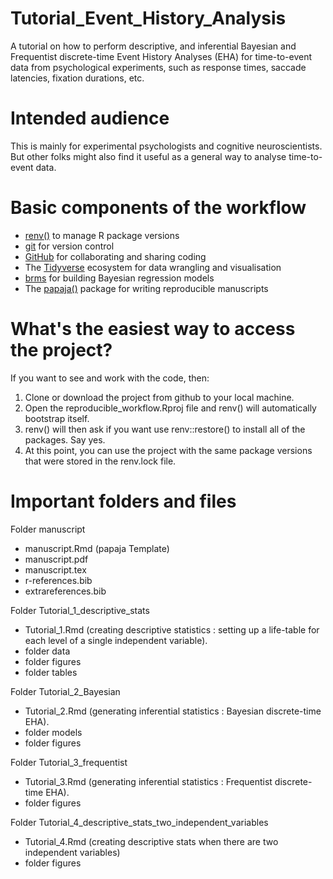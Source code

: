# Tutorial_Event_History_Analysis

A tutorial on how to perform descriptive, and inferential Bayesian and Frequentist discrete-time Event History Analyses (EHA) for time-to-event data from psychological experiments, such as response times, saccade latencies, fixation durations, etc.

# Intended audience

This is mainly for experimental psychologists and cognitive neuroscientists.
But other folks might also find it useful as a general way to analyse time-to-event data.

# Basic components of the workflow

- [renv()](https://rstudio.github.io/renv/articles/renv.html) to manage R package versions
- [git](https://git-scm.com/book/en/v2/Getting-Started-About-Version-Control) for version control
- [GitHub](https://github.com/) for collaborating and sharing coding
- The [Tidyverse](https://www.tidyverse.org/) ecosystem for data wrangling and visualisation 
- [brms](https://paul-buerkner.github.io/brms/) for building Bayesian regression models
- The [papaja()](https://frederikaust.com/papaja_man/) package for writing reproducible manuscripts

# What's the easiest way to access the project?

If you want to see and work with the code, then:

1. Clone or download the project from github to your local machine.
2. Open the reproducible_workflow.Rproj file and renv() will automatically bootstrap itself.
3. renv() will then ask if you want use renv::restore() to install all of the packages. Say yes.
4. At this point, you can use the project with the same package versions that were stored in the renv.lock file.

# Important folders and files

Folder manuscript 
- manuscript.Rmd (papaja Template)
- manuscript.pdf
- manuscript.tex
- r-references.bib
- extrareferences.bib

Folder Tutorial_1_descriptive_stats
- Tutorial_1.Rmd (creating descriptive statistics : setting up a life-table for each level of a single independent variable).
- folder data
- folder figures
- folder tables

Folder Tutorial_2_Bayesian 
- Tutorial_2.Rmd (generating inferential statistics : Bayesian discrete-time EHA).
- folder models
- folder figures

Folder Tutorial_3_frequentist 
- Tutorial_3.Rmd (generating inferential statistics : Frequentist discrete-time EHA).
- folder figures

Folder Tutorial_4_descriptive_stats_two_independent_variables
- Tutorial_4.Rmd (creating descriptive stats when there are two independent variables)
- folder figures


